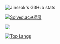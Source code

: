 ![Jinseok's GitHub stats](https://github-readme-stats.vercel.app/api?username=Bear-Sik&show_icons=true&theme=radical) 

[![Solved.ac프로필](http://mazassumnida.wtf/api/v2/generate_badge?boj=gsmin4601)](https://solved.ac/{handle})

<img src="http://mazandi.herokuapp.com/api?handle=gsmin4601&theme=warm"/>

[![Top Langs](https://github-readme-stats.vercel.app/api/top-langs/?username=Bear-Sik)](https://github.com/Bear-Sik/github-readme-stats)
